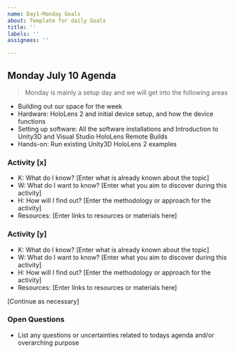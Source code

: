 ```yaml
---
name: Day1-Monday Goals
about: Template for daily Goals
title: ''
labels: ''
assignees: ''

---
```


## Monday July 10 Agenda

> Monday is mainly a setup day and we will get into the following areas

- Building out our space for the week
- Hardware: HoloLens 2 and initial device setup, and how the device functions
- Setting up software: All the software installations and Introduction to Unity3D and Visual Studio HoloLens Remote Builds
- Hands-on: Run existing Unity3D HoloLens 2 examples

### Activity [x]

- K: What do I know? [Enter what is already known about the topic]
- W: What do I want to know? [Enter what you aim to discover during this activity]
- H: How will I find out? [Enter the methodology or approach for the activity]
- Resources: [Enter links to resources or materials here]

### Activity [y]

- K: What do I know? [Enter what is already known about the topic]
- W: What do I want to know? [Enter what you aim to discover during this activity]
- H: How will I find out? [Enter the methodology or approach for the activity]
- Resources: [Enter links to resources or materials here]

[Continue as necessary]

### Open Questions

- List any questions or uncertainties related to todays agenda and/or overarching purpose
